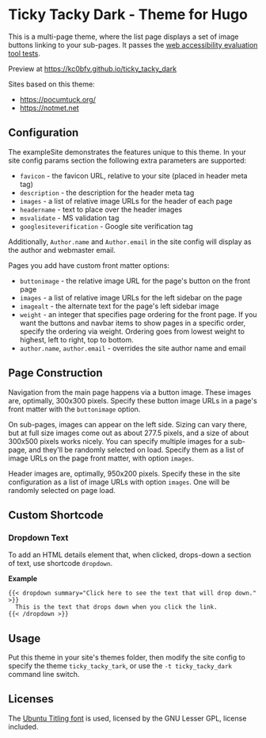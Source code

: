 # Ticky Tacky Dark - Theme for Hugo

This is a multi-page theme, where the list page displays a set of image buttons linking to your sub-pages.  It passes the [web accessibility evaluation tool tests](https://wave.webaim.org/).

Preview at <https://kc0bfv.github.io/ticky_tacky_dark>

Sites based on this theme:
* https://pocumtuck.org/
* https://notmet.net

## Configuration

The exampleSite demonstrates the features unique to this theme.  In your site config params section the following extra parameters are supported:

* `favicon` - the favicon URL, relative to your site (placed in header meta tag)
* `description` - the description for the header meta tag
* `images` - a list of relative image URLs for the header of each page
* `headername` - text to place over the header images
* `msvalidate` - MS validation tag
* `googlesiteverification` - Google site verification tag

Additionally, `Author.name` and `Author.email` in the site config will display as the author and webmaster email.

Pages you add have custom front matter options:

* `buttonimage` - the relative image URL for the page's button on the front page
* `images` - a list of relative image URLs for the left sidebar on the page
* `imagealt` - the alternate text for the page's left sidebar image
* `weight` - an integer that specifies page ordering for the front page.  If you want the buttons and navbar items to show pages in a specific order, specify the ordering via weight.  Ordering goes from lowest weight to highest, left to right, top to bottom.
* `author.name`, `author.email` - overrides the site author name and email

## Page Construction

Navigation from the main page happens via a button image.  These images are, optimally, 300x300 pixels.  Specify these button image URLs in a page's front matter with the `buttonimage` option.

On sub-pages, images can appear on the left side.  Sizing can vary there, but at full size images come out as about 277.5 pixels, and a size of about 300x500 pixels works nicely.  You can specify multiple images for a sub-page, and they'll be randomly selected on load.  Specify them as a list of image URLs on the page front matter, with option `images`.

Header images are, optimally, 950x200 pixels.  Specify these in the site configuration as a list of image URLs with option `images`.  One will be randomly selected on page load.

## Custom Shortcode

### Dropdown Text

To add an HTML details element that, when clicked, drops-down a section of text, use shortcode `dropdown`.

**Example**

```
{{< dropdown summary="Click here to see the text that will drop down." >}}
  This is the text that drops down when you click the link.
{{< /dropdown >}}
```

## Usage

Put this theme in your site's themes folder, then modify the site config to specify the theme `ticky_tacky_tark`, or use the `-t ticky_tacky_dark` command line switch.

## Licenses

The [Ubuntu Titling font](https://en.wikipedia.org/wiki/Ubuntu_Titling) is used, licensed by the GNU Lesser GPL, license included.

